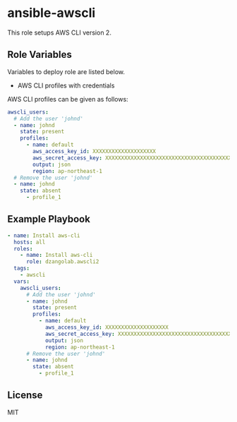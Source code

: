 ansible-awscli
=========

This role setups AWS CLI version 2.


Role Variables
--------------

Variables to deploy role are listed below.

- AWS CLI profiles with credentials

AWS CLI profiles can be given as follows:

```yml
awscli_users:
  # Add the user 'johnd'
  - name: johnd
    state: present
    profiles:
      - name: default
        aws_access_key_id: XXXXXXXXXXXXXXXXXXXX
        aws_secret_access_key: XXXXXXXXXXXXXXXXXXXXXXXXXXXXXXXXXXXXXXXX
        output: json
        region: ap-northeast-1
  # Remove the user 'johnd'
  - name: johnd
    state: absent
      - profile_1
```

Example Playbook
----------------

```yml
- name: Install aws-cli
  hosts: all
  roles:
    - name: Install aws-cli
      role: dzangolab.awscli2
  tags:
    - awscli
  vars:
    awscli_users:
      # Add the user 'johnd'
      - name: johnd
        state: present
        profiles:
          - name: default
            aws_access_key_id: XXXXXXXXXXXXXXXXXXXX
            aws_secret_access_key: XXXXXXXXXXXXXXXXXXXXXXXXXXXXXXXXXXXXXXXX
            output: json
            region: ap-northeast-1
      # Remove the user 'johnd'
      - name: johnd
        state: absent
          - profile_1
```

License
-------

MIT
